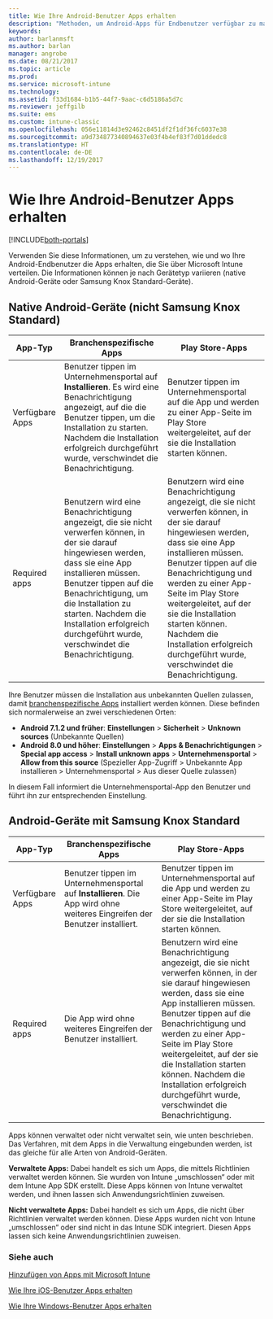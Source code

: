 ```yaml
---
title: Wie Ihre Android-Benutzer Apps erhalten
description: "Methoden, um Android-Apps für Endbenutzer verfügbar zu machen."
keywords: 
author: barlanmsft
ms.author: barlan
manager: angrobe
ms.date: 08/21/2017
ms.topic: article
ms.prod: 
ms.service: microsoft-intune
ms.technology: 
ms.assetid: f33d1684-b1b5-44f7-9aac-c6d5186a5d7c
ms.reviewer: jeffgilb
ms.suite: ems
ms.custom: intune-classic
ms.openlocfilehash: 056e11814d3e92462c8451df2f1df36fc6037e38
ms.sourcegitcommit: a9d734877340894637e03f4b4ef83f7d01ddedc8
ms.translationtype: HT
ms.contentlocale: de-DE
ms.lasthandoff: 12/19/2017
---
```

# <a name="how-your-android-users-get-their-apps"></a>Wie Ihre Android-Benutzer Apps erhalten

[!INCLUDE[both-portals](./includes/note-for-both-portals.md)]

Verwenden Sie diese Informationen, um zu verstehen, wie und wo Ihre Android-Endbenutzer die Apps erhalten, die Sie über Microsoft Intune verteilen. Die Informationen können je nach Gerätetyp variieren (native Android-Geräte oder Samsung Knox Standard-Geräte).

## <a name="native-non-samsung-knox-standard-android-devices"></a>Native Android-Geräte (nicht Samsung Knox Standard)

| App-Typ | Branchenspezifische Apps | Play Store-Apps  |
| ------------- |-------------| -----|
| Verfügbare Apps      | Benutzer tippen im Unternehmensportal auf **Installieren**. Es wird eine Benachrichtigung angezeigt, auf die die Benutzer tippen, um die Installation zu starten. Nachdem die Installation erfolgreich durchgeführt wurde, verschwindet die Benachrichtigung. | Benutzer tippen im Unternehmensportal auf die App und werden zu einer App-Seite im Play Store weitergeleitet, auf der sie die Installation starten können.|
| Required apps      | Benutzern wird eine Benachrichtigung angezeigt, die sie nicht verwerfen können, in der sie darauf hingewiesen werden, dass sie eine App installieren müssen. Benutzer tippen auf die Benachrichtigung, um die Installation zu starten. Nachdem die Installation erfolgreich durchgeführt wurde, verschwindet die Benachrichtigung.    | Benutzern wird eine Benachrichtigung angezeigt, die sie nicht verwerfen können, in der sie darauf hingewiesen werden, dass sie eine App installieren müssen. Benutzer tippen auf die Benachrichtigung und werden zu einer App-Seite im Play Store weitergeleitet, auf der sie die Installation starten können. Nachdem die Installation erfolgreich durchgeführt wurde, verschwindet die Benachrichtigung. |

Ihre Benutzer müssen die Installation aus unbekannten Quellen zulassen, damit [branchenspezifische Apps](lob-apps-android.md) installiert werden können. Diese befinden sich normalerweise an zwei verschiedenen Orten:

* **Android 7.1.2 und früher**: **Einstellungen** > **Sicherheit** > **Unknown sources** (Unbekannte Quellen)
* **Android 8.0 und höher**: **Einstellungen** > **Apps & Benachrichtigungen** > **Special app access** > **Install unknown apps**  > **Unternehmensportal** > **Allow from this source** (Spezieller App-Zugriff > Unbekannte App installieren > Unternehmensportal > Aus dieser Quelle zulassen)

In diesem Fall informiert die Unternehmensportal-App den Benutzer und führt ihn zur entsprechenden Einstellung. 


## <a name="samsung-knox-standard-android-devices"></a>Android-Geräte mit Samsung Knox Standard

| App-Typ | Branchenspezifische Apps | Play Store-Apps  |
| ------------- |-------------| -----|
| Verfügbare Apps      | Benutzer tippen im Unternehmensportal auf **Installieren**. Die App wird ohne weiteres Eingreifen der Benutzer installiert. | Benutzer tippen im Unternehmensportal auf die App und werden zu einer App-Seite im Play Store weitergeleitet, auf der sie die Installation starten können.|
| Required apps      | Die App wird ohne weiteres Eingreifen der Benutzer installiert.    | Benutzern wird eine Benachrichtigung angezeigt, die sie nicht verwerfen können, in der sie darauf hingewiesen werden, dass sie eine App installieren müssen. Benutzer tippen auf die Benachrichtigung und werden zu einer App-Seite im Play Store weitergeleitet, auf der sie die Installation starten können. Nachdem die Installation erfolgreich durchgeführt wurde, verschwindet die Benachrichtigung. |

Apps können verwaltet oder nicht verwaltet sein, wie unten beschrieben. Das Verfahren, mit dem Apps in die Verwaltung eingebunden werden, ist das gleiche für alle Arten von Android-Geräten.

**Verwaltete Apps:** Dabei handelt es sich um Apps, die mittels Richtlinien verwaltet werden können. Sie wurden von Intune „umschlossen“ oder mit dem Intune App SDK erstellt. Diese Apps können von Intune verwaltet werden, und ihnen lassen sich Anwendungsrichtlinien zuweisen.

**Nicht verwaltete Apps:** Dabei handelt es sich um Apps, die nicht über Richtlinien verwaltet werden können. Diese Apps wurden nicht von Intune „umschlossen“ oder sind nicht in das Intune SDK integriert. Diesen Apps lassen sich keine Anwendungsrichtlinien zuweisen.

### <a name="see-also"></a>Siehe auch
[Hinzufügen von Apps mit Microsoft Intune](apps-add.md)

[Wie Ihre iOS-Benutzer Apps erhalten](end-user-apps-ios.md)

[Wie Ihre Windows-Benutzer Apps erhalten](end-user-apps-windows.md)
